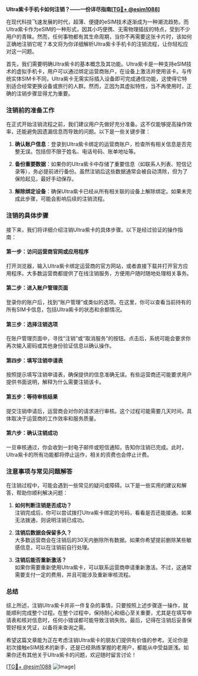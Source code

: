 **Ultra紫卡手机卡如何注销？——一份详尽指南[[TG💪+ @esim1088](https://t.me/s/esim1088)]**

在现代科技飞速发展的时代，超薄、便捷的eSIM技术逐渐成为一种潮流趋势。而Ultra紫卡作为eSIM的一种形式，因其小巧便携、无需物理插拔的特点，受到不少用户的青睐。然而，任何事物都有其生命周期，当你不再需要这张卡片时，该如何正确地注销它呢？本文将为你详细解析Ultra紫卡手机卡的注销流程，让你轻松应对这一问题。

首先，我们需要明确Ultra紫卡的基本概念及其功能。Ultra紫卡是一种支持eSIM技术的虚拟手机卡，用户可以通过绑定运营商账户，在设备上激活并使用该卡。与传统实体SIM卡不同，Ultra紫卡无需实际插入设备即可完成通信功能，这使得它特别适合经常更换设备或旅行的人群。然而，正因为其虚拟特性，当不再使用时，正确的注销步骤显得尤为重要。

### 注销前的准备工作

在正式开始注销流程之前，我们建议用户先做好充分准备。这不仅能够提高操作效率，还能避免因遗漏信息而导致的问题。以下是一些关键步骤：

1. **确认账户信息**：登录到Ultra紫卡绑定的运营商账户，检查所有相关信息是否完整无误。包括但不限于姓名、电话号码、账单地址等。
   
2. **备份重要数据**：如果你的Ultra紫卡中存储了重要信息（如联系人列表、短信记录等），务必提前进行备份。虽然注销后这些数据通常会被自动清除，但为了保险起见，最好手动保存。

3. **解除绑定设备**：确保Ultra紫卡已经从所有相关联的设备上解除绑定。如果未完成此步骤，可能会影响后续的注销流程。

### 注销的具体步骤

接下来，我们将详细介绍注销Ultra紫卡的具体步骤。以下是经过验证的操作指南：

#### 第一步：访问运营商官网或应用程序

打开浏览器，输入Ultra紫卡绑定运营商的官方网站，或者直接下载并打开官方应用程序。大多数运营商都提供了在线注销服务，方便用户随时随地处理相关事务。

#### 第二步：进入账户管理页面

登录你的账户后，找到“账户管理”或类似的选项。在这里，你可以查看当前持有的所有SIM卡信息，包括Ultra紫卡的状态和余额情况。

#### 第三步：选择注销选项

在账户管理页面中，寻找“注销”或“取消服务”的按钮。点击后，系统可能会要求你再次输入密码或其他身份验证信息以确认操作。

#### 第四步：填写注销申请表

按照提示填写注销申请表，确保提供的信息准确无误。有些运营商还可能要求用户提供书面说明，解释为什么需要注销该卡。

#### 第五步：等待审核结果

提交注销申请后，运营商会对你的请求进行审核。这个过程可能需要几天时间，具体取决于运营商的工作效率和服务质量。

#### 第六步：确认注销成功

一旦审核通过，你会收到一封电子邮件或短信通知，告知你注销已完成。此时，Ultra紫卡的所有功能都将停止运作，相关的资费也会停止计费。

### 注意事项与常见问题解答

在注销过程中，可能会遇到一些常见的疑问或障碍。以下是一些实用的建议和解答，帮助你顺利解决问题：

1. **如何判断注销是否成功？**  
   注销完成后，你可以尝试拨打Ultra紫卡绑定的号码，看看是否还能接通。如果无法拨通，则说明注销已成功。

2. **注销后数据会保留多久？**  
   大多数运营商会在注销后的30天内删除所有数据。如果你希望提前删除某些敏感信息，可以在注销前自行处理。

3. **注销后能否重新激活？**  
   如果你需要重新使用Ultra紫卡，可以联系运营商申请重新激活。不过，这通常需要支付一定的费用，并且可能涉及重新审核流程。

### 总结

综上所述，注销Ultra紫卡并非一件复杂的事情，只要按照上述步骤逐一操作，就能顺利完成整个过程。在整个过程中，保持耐心和细心至关重要，尤其是在填写申请表和核对信息时，任何小错误都可能导致注销失败。最后，记得在注销后妥善保管好相关凭证，以备将来查询之需。

希望这篇文章能为正在考虑注销Ultra紫卡的朋友们提供有价值的参考。无论你是初次接触eSIM技术的新手，还是已经熟练掌握的老用户，都能从中受益匪浅。如果你还有其他关于Ultra紫卡的问题，欢迎随时留言讨论！

[[TG💪+ @esim1088](https://t.me/s/esim1088) ![Image](https://i.postimg.cc/4NQfJmqS/Snipaste-2025-05-13-00-14-12.png)]